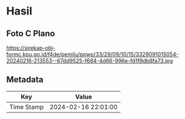 # Hasil

## Foto C Plano

https://sirekap-obj-formc.kpu.go.id/f4de/pemilu/ppwp/33/29/09/10/15/3329091015054-20240216-213553--67dd9525-f684-4d66-996e-fd1f9db8fa73.jpg


## Metadata

| Key        | Value               |
| ---------- | ------------------- |
| Time Stamp | 2024-02-16 22:01:00 |



